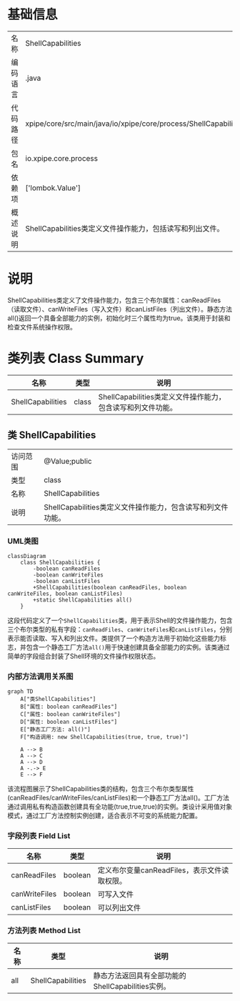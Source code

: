 # 基础信息

|      |      |
|------|------|
| 名称 | ShellCapabilities |
| 编码语言 | .java |
| 代码路径 | xpipe/core/src/main/java/io/xpipe/core/process/ShellCapabilities.java |
| 包名 | io.xpipe.core.process |
| 依赖项 | ['lombok.Value'] |
| 概述说明 | ShellCapabilities类定义文件操作能力，包括读写和列出文件。 |

# 说明

ShellCapabilities类定义了文件操作能力，包含三个布尔属性：canReadFiles（读取文件）、canWriteFiles（写入文件）和canListFiles（列出文件）。静态方法all()返回一个具备全部能力的实例，初始化时三个属性均为true。该类用于封装和检查文件系统操作权限。

# 类列表 Class Summary

| 名称   | 类型  | 说明 |
|-------|------|-------------|
| ShellCapabilities | class | ShellCapabilities类定义文件操作能力，包含读写和列文件功能。 |



## 类 ShellCapabilities

|      |      |
|------|------|
| 访问范围 | @Value;public |
| 类型 | class |
| 名称 | ShellCapabilities |
| 说明 | ShellCapabilities类定义文件操作能力，包含读写和列文件功能。 |


### UML类图

```mermaid
classDiagram
    class ShellCapabilities {
        -boolean canReadFiles
        -boolean canWriteFiles
        -boolean canListFiles
        +ShellCapabilities(boolean canReadFiles, boolean canWriteFiles, boolean canListFiles)
        +static ShellCapabilities all()
    }
```

这段代码定义了一个`ShellCapabilities`类，用于表示Shell的文件操作能力，包含三个布尔类型的私有字段：`canReadFiles`、`canWriteFiles`和`canListFiles`，分别表示能否读取、写入和列出文件。类提供了一个构造方法用于初始化这些能力标志，并包含一个静态工厂方法`all()`用于快速创建具备全部能力的实例。该类通过简单的字段组合封装了Shell环境的文件操作权限状态。


### 内部方法调用关系图

```mermaid
graph TD
    A["类ShellCapabilities"]
    B["属性: boolean canReadFiles"]
    C["属性: boolean canWriteFiles"]
    D["属性: boolean canListFiles"]
    E["静态工厂方法: all()"]
    F["构造调用: new ShellCapabilities(true, true, true)"]

    A --> B
    A --> C
    A --> D
    A -.-> E
    E --> F
```

该流程图展示了ShellCapabilities类的结构，包含三个布尔类型属性(canReadFiles/canWriteFiles/canListFiles)和一个静态工厂方法all()。工厂方法通过调用私有构造函数创建具有全功能(true,true,true)的实例。类设计采用值对象模式，通过工厂方法控制实例创建，适合表示不可变的系统能力配置。

### 字段列表 Field List

| 名称  | 类型  | 说明 |
|-------|-------|------|
| canReadFiles | boolean | 定义布尔变量canReadFiles，表示文件读取权限。 |
| canWriteFiles | boolean | 可写入文件 |
| canListFiles | boolean | 可以列出文件 |

### 方法列表 Method List

| 名称  | 类型  | 说明 |
|-------|-------|------|
| all | ShellCapabilities | 静态方法返回具有全部功能的ShellCapabilities实例。 |




